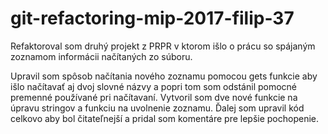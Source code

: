 # git-refactoring-mip-2017-filip-37
Refaktoroval som druhý projekt z PRPR v ktorom išlo o prácu so spájaným zoznamom informácii načítaných zo súboru.

Upravil som spôsob načítania nového zoznamu pomocou gets funkcie aby išlo načítavať aj dvoj slovné názvy
a popri tom som odstánil pomocné premenné používané pri načítavaní. Vytvoril som dve nové funkcie na úpravu stringov 
a funkciu na uvolnenie zoznamu.
Ďalej som upravil kód celkovo aby bol čitateľnejší a pridal som komentáre pre lepšie pochopenie.
